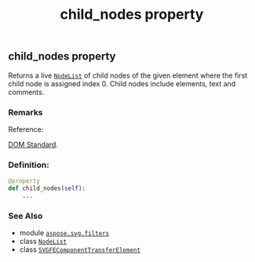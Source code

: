 ﻿---
title: child_nodes property
second_title: Aspose.SVG for Python via .NET API References
description: 
type: docs
weight: 570
url: /python-net/aspose.svg.filters/svgfecomponenttransferelement/child_nodes/
is_root: false
---

## child_nodes property


Returns a live [`NodeList`](/svg/python-net/aspose.svg.collections/nodelist) of child nodes of the given element where the first child node is assigned index 0. Child nodes include elements, text and comments.

### Remarks 


Reference:

[DOM Standard](https://dom.spec.whatwg.org/#dom-node-childnodes).
### Definition:
```python
@property
def child_nodes(self):
    ...
```

### See Also
* module [`aspose.svg.filters`](../../)
* class [`NodeList`](/svg/python-net/aspose.svg.collections/nodelist)
* class [`SVGFEComponentTransferElement`](/svg/python-net/aspose.svg.filters/svgfecomponenttransferelement)
